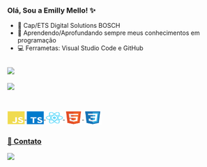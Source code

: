 ### Olá, Sou a Emilly Mello! ✨

- 📕 Cap/ETS Digital Solutions BOSCH
- 🌱 Aprendendo/Aprofundando sempre meus conhecimentos em programação
- 💻 Ferrametas: Visual Studio Code e GitHub
##
 <div>
  <a href="https://github.com/Emillyme">
  <img height="180em" src="https://github-readme-stats.vercel.app/api/top-langs/?username=EmillyMe&layout=compact&langs_count=16&theme=rose_pine"/>
   <br><br>
   <img height="180em" src="https://github-readme-stats.vercel.app/api?username=EmillyMe&show_icons=true&theme=rose_pine&include_all_commits=true&count_private=true"/>
</div>

##
 
<div style="display: inline_block"><br>
  <img align="center" alt="Emi-Js" height="30" width="40" src="https://raw.githubusercontent.com/devicons/devicon/master/icons/javascript/javascript-plain.svg">
  <img align="center" alt="Emi-Ts" height="30" width="40" src="https://raw.githubusercontent.com/devicons/devicon/master/icons/typescript/typescript-plain.svg">
  <img align="center" alt="Emi-React" height="30" width="40" src="https://raw.githubusercontent.com/devicons/devicon/master/icons/react/react-original.svg">
  <img align="center" alt="Emi-HTML" height="30" width="40" src="https://raw.githubusercontent.com/devicons/devicon/master/icons/html5/html5-original.svg">
  <img align="center" alt="Emi-CSS" height="30" width="40" src="https://raw.githubusercontent.com/devicons/devicon/master/icons/css3/css3-original.svg">
 
</div>

##

<h3>📌 Contato</h3>

<div> 
  <a href="https://www.linkedin.com/in/emilly-mello-a02a55248/" target="_blank"><img src="https://img.shields.io/badge/-LinkedIn-%230077B5?style=for-the-badge&logo=linkedin&logoColor=white" target="_blank"></a> 
 </div>
